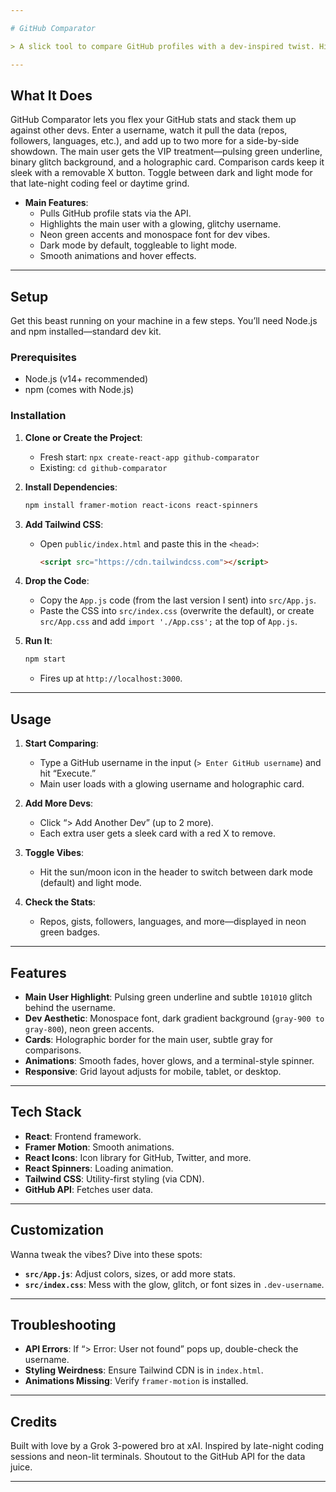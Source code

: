 ```yaml
---

# GitHub Comparator

> A slick tool to compare GitHub profiles with a dev-inspired twist. Highlight your main coder with a glowing username, glitchy binary vibes, and neon accents—straight outta the terminal.

---
```


## What It Does

GitHub Comparator lets you flex your GitHub stats and stack them up against other devs. Enter a username, watch it pull the data (repos, followers, languages, etc.), and add up to two more for a side-by-side showdown. The main user gets the VIP treatment—pulsing green underline, binary glitch background, and a holographic card. Comparison cards keep it sleek with a removable X button. Toggle between dark and light mode for that late-night coding feel or daytime grind.

- **Main Features**:
  - Pulls GitHub profile stats via the API.
  - Highlights the main user with a glowing, glitchy username.
  - Neon green accents and monospace font for dev vibes.
  - Dark mode by default, toggleable to light mode.
  - Smooth animations and hover effects.

---

## Setup

Get this beast running on your machine in a few steps. You’ll need Node.js and npm installed—standard dev kit.

### Prerequisites

- Node.js (v14+ recommended)
- npm (comes with Node.js)

### Installation

1. **Clone or Create the Project**:
   - Fresh start: `npx create-react-app github-comparator`
   - Existing: `cd github-comparator`

2. **Install Dependencies**:
   ```bash
   npm install framer-motion react-icons react-spinners
   ```

3. **Add Tailwind CSS**:
   - Open `public/index.html` and paste this in the `<head>`:
     ```html
     <script src="https://cdn.tailwindcss.com"></script>
     ```

4. **Drop the Code**:
   - Copy the `App.js` code (from the last version I sent) into `src/App.js`.
   - Paste the CSS into `src/index.css` (overwrite the default), or create `src/App.css` and add `import './App.css';` at the top of `App.js`.

5. **Run It**:
   ```bash
   npm start
   ```
   - Fires up at `http://localhost:3000`.

---

## Usage

1. **Start Comparing**:
   - Type a GitHub username in the input (`> Enter GitHub username`) and hit “Execute.”
   - Main user loads with a glowing username and holographic card.

2. **Add More Devs**:
   - Click “> Add Another Dev” (up to 2 more).
   - Each extra user gets a sleek card with a red X to remove.

3. **Toggle Vibes**:
   - Hit the sun/moon icon in the header to switch between dark mode (default) and light mode.

4. **Check the Stats**:
   - Repos, gists, followers, languages, and more—displayed in neon green badges.

---

## Features

- **Main User Highlight**: Pulsing green underline and subtle `101010` glitch behind the username.
- **Dev Aesthetic**: Monospace font, dark gradient background (`gray-900 to gray-800`), neon green accents.
- **Cards**: Holographic border for the main user, subtle gray for comparisons.
- **Animations**: Smooth fades, hover glows, and a terminal-style spinner.
- **Responsive**: Grid layout adjusts for mobile, tablet, or desktop.

---

## Tech Stack

- **React**: Frontend framework.
- **Framer Motion**: Smooth animations.
- **React Icons**: Icon library for GitHub, Twitter, and more.
- **React Spinners**: Loading animation.
- **Tailwind CSS**: Utility-first styling (via CDN).
- **GitHub API**: Fetches user data.

---

## Customization

Wanna tweak the vibes? Dive into these spots:
- **`src/App.js`**: Adjust colors, sizes, or add more stats.
- **`src/index.css`**: Mess with the glow, glitch, or font sizes in `.dev-username`.

---

## Troubleshooting

- **API Errors**: If “> Error: User not found” pops up, double-check the username.
- **Styling Weirdness**: Ensure Tailwind CDN is in `index.html`.
- **Animations Missing**: Verify `framer-motion` is installed.

---

## Credits

Built with love by a Grok 3-powered bro at xAI. Inspired by late-night coding sessions and neon-lit terminals. Shoutout to the GitHub API for the data juice.

---
